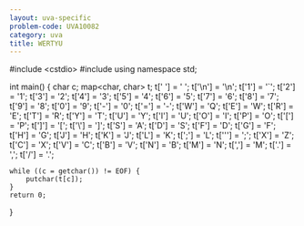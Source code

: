 ```yaml
---
layout: uva-specific
problem-code: UVA10082
category: uva
title: WERTYU
---
```

#include &lt;cstdio&gt;
#include<map>
using namespace std;
 
int main() {
    char c;
    map<char, char> t;
    t[' '] =    ' ';
    t['\n'] =   '\n';
    t['1'] =    '`';
    t['2'] =    '1';
    t['3'] =    '2';
    t['4'] =    '3';
    t['5'] =    '4';
    t['6'] =    '5';
    t['7'] =    '6';
    t['8'] =    '7';
    t['9'] =    '8';
    t['0'] =    '9';
    t['-'] =    '0';
    t['='] =    '-';
    t['W'] =    'Q';
    t['E'] =    'W';
    t['R'] =    'E';
    t['T'] =    'R';
    t['Y'] =    'T';
    t['U'] =    'Y';
    t['I'] =    'U';
    t['O'] =    'I';
    t['P'] =    'O';
    t['['] =    'P';
    t[']'] =    '[';
    t['\\'] =   ']';
    t['S'] =    'A';
    t['D'] =    'S';
    t['F'] =    'D';
    t['G'] =    'F';
    t['H'] =    'G';
    t['J'] =    'H';
    t['K'] =    'J';
    t['L'] =    'K';
    t[';'] =    'L';
    t['\''] =   ';';
    t['X'] =    'Z';
    t['C'] =    'X';
    t['V'] =    'C';
    t['B'] =    'V';
    t['N'] =    'B';
    t['M'] =    'N';
    t[','] =    'M';
    t['.'] =    ',';
    t['/'] =    '.';

    while ((c = getchar()) != EOF) {
        putchar(t[c]);
    }
    return 0;
}
